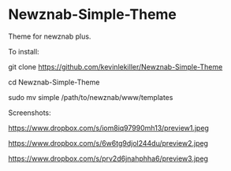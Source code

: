 Newznab-Simple-Theme
====================

Theme for newznab plus.

To install:

git clone https://github.com/kevinlekiller/Newznab-Simple-Theme

cd Newznab-Simple-Theme

sudo mv simple /path/to/newznab/www/templates


Screenshots:

https://www.dropbox.com/s/iom8iq97990mh13/preview1.jpeg

https://www.dropbox.com/s/6w6tg9djol244du/preview2.jpeg

https://www.dropbox.com/s/prv2d6jnahphha6/preview3.jpeg
